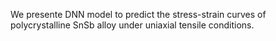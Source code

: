 We presente DNN model to predict the stress-strain curves of polycrystalline SnSb alloy under uniaxial tensile conditions.
